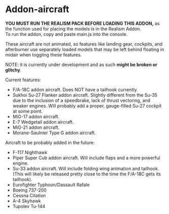 # Addon-aircraft

**YOU MUST RUN THE REALISM PACK BEFORE LOADING THIS ADDON,** as the function used for placing the models is in the Realism Addon.</br>
To run the addon, copy and paste main.js into the console.

These aircraft are not animated, so features like landing gear, cockpits, and afterburner use separately loaded models that may be left behind floating in midair when toggling these features.

NOTE: it is currently under development and as such **might be broken or glitchy**.

Current features:
- F/A-18C addon aircraft. Does NOT have a tailhook currently.
- Sukhoi Su-27 Flanker addon aircraft. Slightly different from the Su-35 due to the inclusion of a speedbrake, lack of thrust vectoring, and weaker engines. Will probably add a proper, gauge-filled Su-27 cockpit at some point.
- MiG-17 addon aircraft.
- E-7 Wedgetail addon aircraft.
- MiG-21 addon aircraft.
- Morane-Saulnier Type G addon aircraft.

Aircraft to be probably added in the future:</br>
- F-117 Nighthawk
- Piper Super Cub addon aircraft. Will include flaps and a more powerful engine.
- Su-33 addon aircraft. Will include folding wing animation and tailhook. (This will likely be released pretty close to the time the F/A-18C gets its tailhook).
- Eurofighter Typhoon/Dassault Rafale
- Boeing 737-200
- Cessna Citation
- A-4 Skyhawk
- Tupolev Tu-144
